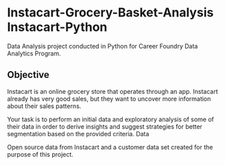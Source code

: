# Instacart-Grocery-Basket-Analysis Instacart-Python

Data Analysis project conducted in Python for Career Foundry Data Analytics Program.
## Objective

Instacart is an online grocery store that operates through an app. Instacart already has very good sales, but they want to uncover more information about their sales patterns.

Your task is to perform an initial data and exploratory analysis of some of their data in order to derive insights and suggest strategies for better segmentation based on the provided criteria.
Data

Open source data from Instacart and a customer data set created for the purpose of this project.
